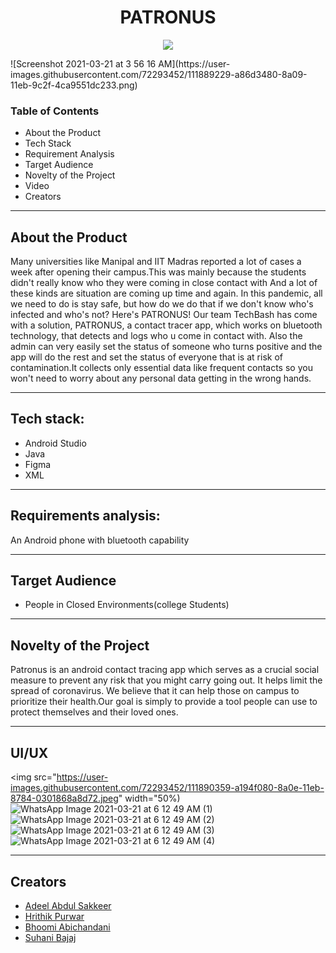 <h1 align="center">
 PATRONUS
 </h1>
<p align="center">
<img src="![Screenshot 2021-03-21 at 3 56 16 AM](https://user-images.githubusercontent.com/72293452/111889226-9be8dc00-8a09-11eb-9e0a-66cee9b40b9b.png)
">
</p>
![Screenshot 2021-03-21 at 3 56 16 AM](https://user-images.githubusercontent.com/72293452/111889229-a86d3480-8a09-11eb-9c2f-4ca9551dc233.png)

### Table of Contents
* About the Product
* Tech Stack
* Requirement Analysis
* Target Audience
* Novelty of the Project
* Video
* Creators
__________
## About the Product
Many universities like Manipal and IIT Madras reported a lot of cases a week after opening their campus.This was mainly because the students didn't really know who they were coming in close contact with And a lot of these kinds are situation are coming up time and again. 
In this pandemic, all we need to do is stay safe, but how do we do that if we don't know who's infected and who's not?
Here's PATRONUS! 
Our team TechBash has come with a solution, PATRONUS, a contact tracer app, which works on bluetooth technology, that detects and logs who u come in contact with. Also the admin can very easily set the status of someone who turns positive and the app will do the rest and set the status of everyone that is at risk of contamination.It collects only essential data like frequent contacts so you won't need to worry about any personal data getting in the wrong hands. 
_________
## Tech stack:
* Android Studio
* Java
* Figma
* XML
____________
## Requirements analysis:
An Android phone with bluetooth capability
____________
## Target Audience
* People in Closed Environments(college Students)

________
## Novelty of the Project
Patronus is an android contact tracing app which serves as a crucial social measure to prevent any risk that you might carry going out. It helps limit the spread of coronavirus. We believe that it can help those on campus to prioritize their health.Our goal is simply to provide a tool people can use to protect themselves and their loved ones. 
_______
## UI/UX
<img src="https://user-images.githubusercontent.com/72293452/111890359-a194f080-8a0e-11eb-8784-0301868a8d72.jpeg" width="50%)
![WhatsApp Image 2021-03-21 at 6 12 49 AM (1)](https://user-images.githubusercontent.com/72293452/111890360-a3f74a80-8a0e-11eb-81e4-7f2a37145501.jpeg)
![WhatsApp Image 2021-03-21 at 6 12 49 AM (2)](https://user-images.githubusercontent.com/72293452/111890362-a659a480-8a0e-11eb-81ae-1af70fbf1f21.jpeg)
![WhatsApp Image 2021-03-21 at 6 12 49 AM (3)](https://user-images.githubusercontent.com/72293452/111890364-a9549500-8a0e-11eb-908b-11308d4d3b77.jpeg)
![WhatsApp Image 2021-03-21 at 6 12 49 AM (4)](https://user-images.githubusercontent.com/72293452/111890366-aa85c200-8a0e-11eb-9fb8-7c75874c0f41.jpeg)


___
## Creators
* [Adeel Abdul Sakkeer](https://github.com/ade3l) 
* [Hrithik Purwar](https://github.com/hrithikpurwar)
* [Bhoomi Abichandani](https://github.com/bhoomi0242)
* [Suhani Bajaj](https://github.com/SuhaniBajaj-23)

